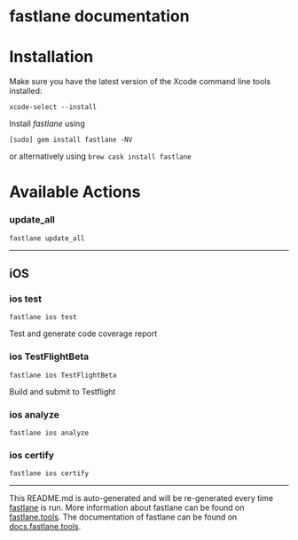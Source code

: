fastlane documentation
================
# Installation

Make sure you have the latest version of the Xcode command line tools installed:

```
xcode-select --install
```

Install _fastlane_ using
```
[sudo] gem install fastlane -NV
```
or alternatively using `brew cask install fastlane`

# Available Actions
### update_all
```
fastlane update_all
```


----

## iOS
### ios test
```
fastlane ios test
```
Test and generate code coverage report
### ios TestFlightBeta
```
fastlane ios TestFlightBeta
```
Build and submit to Testflight
### ios analyze
```
fastlane ios analyze
```

### ios certify
```
fastlane ios certify
```


----

This README.md is auto-generated and will be re-generated every time [fastlane](https://fastlane.tools) is run.
More information about fastlane can be found on [fastlane.tools](https://fastlane.tools).
The documentation of fastlane can be found on [docs.fastlane.tools](https://docs.fastlane.tools).
